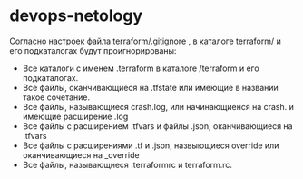# devops-netology

Согласно настроек файла terraform/.gitignore , в каталоге terraform/ и его подкаталогах будут проигнорированы:
- Все каталоги с именем .terraform в каталоге /terraform и его подкаталогах.
- Все файлы, оканчивающиеся на .tfstate или имеющие в названии такое сочетание.
- Все файлы, называющиеся crash.log, или начинающиенся на crash. и имеющие расширение .log
- Все файлы с расширением .tfvars и файлы .json, оканчивающиеся на .tfvars
- Все файлы с расширениями .tf и .json, назвыющиеся override или оканчивающиеся на _override
- Все файлы, называющиеся .terraformrc и terraform.rc.
